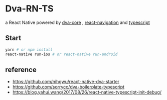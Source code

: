 # Dva-RN-TS


a React Native  powered by [dva-core](https://github.com/dvajs/dva/tree/master/packages/dva-core) , [react-navigation](https://github.com/react-community/react-navigation)  and [typescript](https://github.com/Microsoft/TypeScript)

## Start

```bash
yarn # or npm install
react-native run-ios # or react-native run-android
```
## reference 
  * https://github.com/nihgwu/react-native-dva-starter
  * https://github.com/sorrycc/dva-boilerplate-typescript
  * https://blog.yahui.wang/2017/08/26/react-native-typescript-init-debug/
